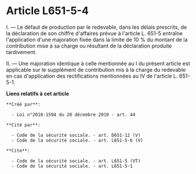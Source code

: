# Article L651-5-4

I. ― Le défaut de production par le redevable, dans les délais prescrits, de la déclaration de son chiffre d'affaires prévue
à l'article L. 651-5 entraîne l'application d'une majoration fixée dans la limite de 10 % du montant de la contribution mise
à sa charge ou résultant de la déclaration produite tardivement. 

II. ― Une majoration identique à celle mentionnée au I du présent article est applicable sur le supplément de contribution
mis à la charge du redevable en cas d'application des rectifications mentionnées au IV de l'article L. 651-5-1.

**Liens relatifs à cet article**

	**Créé par**:

	  - Loi n°2010-1594 du 20 décembre 2010 - art. 44

	**Cité par**:

	  - Code de la sécurité sociale. - art. D651-12 (V)
	  - Code de la sécurité sociale. - art. L651-5-6 (V)

	**Cite**:

	  - Code de la sécurité sociale. - art. L651-5 (VT)
	  - Code de la sécurité sociale. - art. L651-5-1
